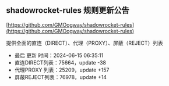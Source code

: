 ## shadowrocket-rules 规则更新公告

[https://github.com/GMOogway/shadowrocket-rules](https://github.com/GMOogway/shadowrocket-rules)

提供全面的直连（DIRECT）、代理（PROXY）、屏蔽（REJECT）列表
- 最后 更新 时间：2024-06-15 06:35:11
- 直连DIRECT列表：75664，update -38
- 代理PROXY 列表：25209，update +157
- 屏蔽REJECT列表：76978，update +14
